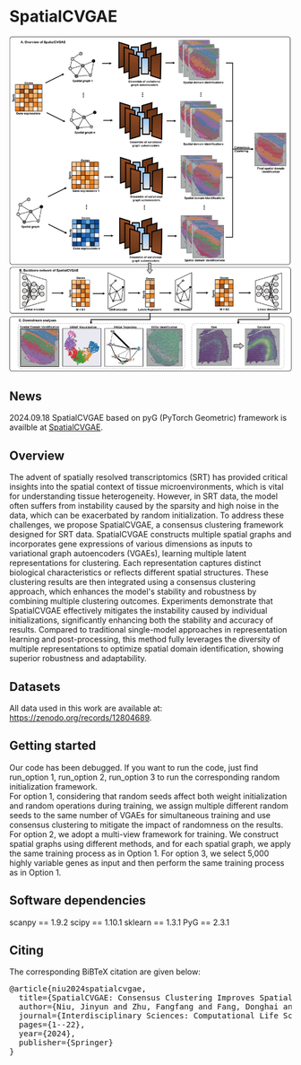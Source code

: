 # SpatialCVGAE
![image](https://github.com/wenwenmin/SpatialCVGAE/blob/main/SpatialCVGAE_Overview.jpg)
## News
2024.09.18 SpatialCVGAE based on pyG (PyTorch Geometric) framework is availble at [SpatialCVGAE](https://github.com/wenwenmin/SpatialCVGAE/blob/main/SpatialCVGAE.py).
## Overview
The advent of spatially resolved transcriptomics (SRT) has provided critical insights into the spatial context of tissue microenvironments, which is vital for understanding tissue heterogeneity. However, in SRT data, the model often suffers from instability caused by the sparsity and high noise in the data, which can be exacerbated by random initialization. To address these challenges, we propose SpatialCVGAE, a consensus clustering framework designed for SRT data. SpatialCVGAE constructs multiple spatial graphs and incorporates gene expressions of various dimensions as inputs to variational graph autoencoders (VGAEs), learning multiple latent representations for clustering. Each representation captures distinct biological characteristics or reflects different spatial structures. These clustering results are then integrated using a consensus clustering approach, which enhances the model's stability and robustness by combining multiple clustering outcomes. Experiments demonstrate that SpatialCVGAE effectively mitigates the instability caused by individual initializations, significantly enhancing both the stability and accuracy of results. Compared to traditional single-model approaches in representation learning and post-processing, this method fully leverages the diversity of multiple representations to optimize spatial domain identification, showing superior robustness and adaptability.
## Datasets
All data used in this work are available at: https://zenodo.org/records/12804689.
## Getting started
Our code has been debugged. If you want to run the code, just find run_option 1, run_option 2, run_option 3 to run the corresponding random initialization framework.
<br>For option 1, considering that random seeds affect both weight initialization and random operations during training, we assign multiple different random seeds to the same number of VGAEs for simultaneous training and use consensus clustering to mitigate the impact of randomness on the results. For option 2, we adopt a multi-view framework for training. We construct spatial graphs using different methods, and for each spatial graph, we apply the same training process as in Option 1. For option 3, we select 5,000 highly variable genes as input and then perform the same training process as in Option 1.
## Software dependencies
scanpy == 1.9.2
scipy == 1.10.1
sklearn == 1.3.1
PyG == 2.3.1
## Citing
<p>The corresponding BiBTeX citation are given below:</p>
<div class="highlight-none"><div class="highlight"><pre>
@article{niu2024spatialcvgae,
  title={SpatialCVGAE: Consensus Clustering Improves Spatial Domain Identification of Spatial Transcriptomics Using VGAE},
  author={Niu, Jinyun and Zhu, Fangfang and Fang, Donghai and Min, Wenwen},
  journal={Interdisciplinary Sciences: Computational Life Sciences},
  pages={1--22},
  year={2024},
  publisher={Springer}
}
</pre></div>
